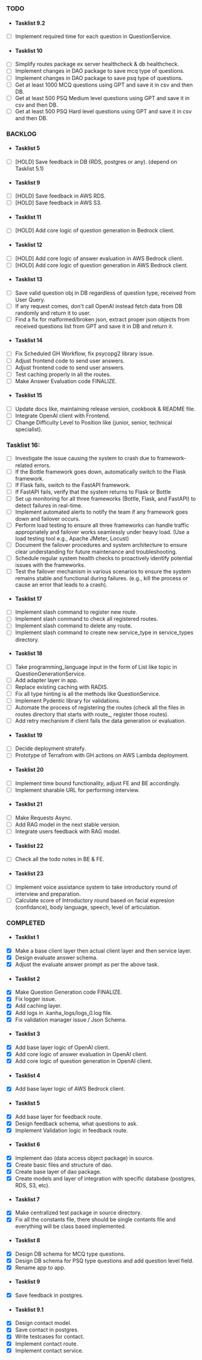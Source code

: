 ### TODO

- #### Tasklist 9.2
- [ ] Implement required time for each question in QuestionService.

- #### Tasklist 10
- [ ] Simplify routes package ex server healthcheck & db healthcheck.
- [ ] Implement changes in DAO package to save mcq type of questions.
- [ ] Implement changes in DAO package to save psq type of questions.
- [ ] Get at least 1000 MCQ questions using GPT and save it in csv and then DB.
- [ ] Get at least 500 PSQ Medium level questions using GPT and save it in csv and then DB.
- [ ] Get at least 500 PSQ Hard level questions using GPT and save it in csv and then DB.

### BACKLOG

- #### Tasklist 5
- [ ] [HOLD] Save feedback in DB (RDS, postgres or any). (depend on Tasklist 5.1)

- #### Tasklist 9
- [ ] [HOLD] Save feedback in AWS RDS.
- [ ] [HOLD] Save feedback in AWS S3.

- #### Tasklist 11
- [ ] [HOLD] Add core logic of question generation in Bedrock client.

- #### Tasklist 12
- [ ] [HOLD] Add core logic of answer evaluation in AWS Bedrock client.
- [ ] [HOLD] Add core logic of question generation in AWS Bedrock client.

- #### Tasklist 13
- [ ] Save valid question obj in DB regardless of question type, received from User Query.
- [ ] If any request comes, don't call OpenAI instead fetch data from DB randomly and return it to user.
- [ ] Find a fix for malformed/broken json, extract proper json objects from received questions list from GPT and save it in DB and return it.

- #### Tasklist 14
- [ ] Fix Scheduled GH Workflow, fix psycopg2 library issue.
- [ ] Adjust frontend code to send user answers.
- [ ] Adjust frontend code to send user answers.
- [ ] Test caching properly in all the routes.
- [ ] Make Answer Evaluation code FINALIZE.

- #### Tasklist 15
- [ ] Update docs like, maintaining release version, cookbook & README file.
- [ ] Integrate OpenAI client with Frontend.
- [ ] Change Difficulty Level to Position like (junior, senior, technical specialist).

### Tasklist 16:

- [ ] Investigate the issue causing the system to crash due to framework-related errors.
- [ ] If the Bottle framework goes down, automatically switch to the Flask framework.
- [ ] If Flask fails, switch to the FastAPI framework.
- [ ] If FastAPI fails, verify that the system returns to Flask or Bottle
- [ ] Set up monitoring for all three frameworks (Bottle, Flask, and FastAPI) to detect failures in real-time.
- [ ] Implement automated alerts to notify the team if any framework goes down and failover occurs.
- [ ] Perform load testing to ensure all three frameworks can handle traffic appropriately and failover works seamlessly under heavy load. (Use a load testing tool e.g., Apache JMeter, Locust)
- [ ] Document the failover procedures and system architecture to ensure clear understanding for future maintenance and troubleshooting.
- [ ] Schedule regular system health checks to proactively identify potential issues with the frameworks.
- [ ] Test the failover mechanism in various scenarios to ensure the system remains stable and functional during failures. (e.g., kill the process or cause an error that leads to a crash).

- #### Tasklist 17
- [ ] Implement slash command to register new route.
- [ ] Implement slash command to check all registered routes.
- [ ] Implement slash command to delete any route.
- [ ] Implement slash command to create new service_type in service_types directory.

- #### Tasklist 18
- [ ] Take programming_language input in the form of List like topic in QuestionGenerationService.
- [ ] Add adapter layer in app.
- [ ] Replace existing caching with RADIS.
- [ ] Fix all type hinting is all the methods like QuestionService.
- [ ] Implement Pydentic library for validations.
- [ ] Automate the process of registering the routes (check all the files in routes directory that starts with route\_, register those routes).
- [ ] Add retry mechanism if client fails the data generation or evaluation.

- #### Tasklist 19
- [ ] Decide deployment stratefy.
- [ ] Prototype of Terrafrom with GH actions on AWS Lambda deployment.

- #### Tasklist 20
- [ ] Implement time bound functionality, adjust FE and BE accordingly.
- [ ] Implement sharable URL for performing interview.

- #### Tasklist 21
- [ ] Make Requests Async.
- [ ] Add RAG model in the next stable version.
- [ ] Integrate users feedback with RAG model.

- #### Tasklist 22
- [ ] Check all the todo notes in BE & FE.

- #### Tasklist 23
- [ ] Implement voice assistance system to take introductory round of interview and preparation.
- [ ] Calculate score of Introductory round based on facial expresion (confidance), body language, speech, level of articulation.

### COMPLETED

- #### Tasklist 1
- [x] Make a base client layer then actual client layer and then service layer.
- [x] Design evaluate answer schema.
- [x] Adjust the evaluate answer prompt as per the above task.

- #### Tasklist 2
- [x] Make Question Generation code FINALIZE.
- [x] Fix logger issue.
- [x] Add caching layer.
- [x] Add logs in .kanha_logs/logs_0.log file.
- [x] Fix validation manager issue / Json Schema.

- #### Tasklist 3
- [x] Add base layer logic of OpenAI client.
- [x] Add core logic of answer evaluation in OpenAI client.
- [x] Add core logic of question generation in OpenAI client.

- #### Tasklist 4
- [x] Add base layer logic of AWS Bedrock client.

- #### Tasklist 5
- [x] Add base layer for feedback route.
- [x] Design feedback schema, what questions to ask.
- [x] Implement Validation logic in feedback route.

- #### Tasklist 6
- [x] Implement dao (data access object package) in source.
- [x] Create basic files and structure of dao.
- [x] Create base layer of dao package.
- [x] Create models and layer of integration with specific database (postgres, RDS, S3, etc).

- #### Tasklist 7
- [x] Make centralized test package in source directory.
- [x] Fix all the constants file, there should be single contants file and everything will be class based implemented.

- #### Tasklist 8
- [x] Design DB schema for MCQ type questions.
- [x] Design DB schema for PSQ type questions and add question level field.
- [x] Rename app to app.

- #### Tasklist 9
- [x] Save feedback in postgres.

- #### Tasklist 9.1
- [x] Design contact model.
- [x] Save contact in postgres.
- [x] Write testcases for contact.
- [x] Implement contact route.
- [x] Implement contact service.
